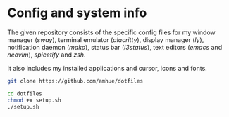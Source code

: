 # Config and system info

The given repository consists of the specific config files
for my window manager (*sway*), terminal emulator (*alacritty*),
display manager (*ly*), notification daemon (*mako*), status bar (*i3status*),
text editors (*emacs* and *neovim*), *spicetify* and *zsh*.

It also includes my installed applications and cursor, icons and fonts.

```bash
git clone https://github.com/amhue/dotfiles
```

```bash
cd dotfiles
chmod +x setup.sh
./setup.sh
```
